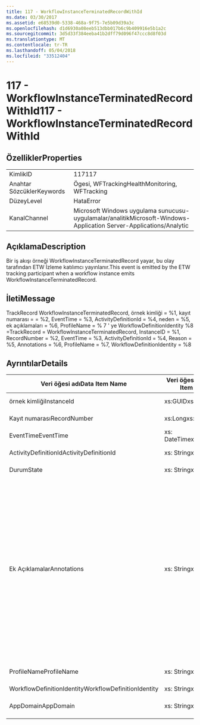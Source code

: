 ```yaml
---
title: 117 - WorkflowInstanceTerminatedRecordWithId
ms.date: 03/30/2017
ms.assetid: e68539d0-5338-468a-9f75-7e5b09d39a3c
ms.openlocfilehash: d1d6930a08eeb513dbb017b6c9b409916e5b1a2c
ms.sourcegitcommit: 3d5d33f384eeba41b2dff79d096f47ccc8d8f03d
ms.translationtype: MT
ms.contentlocale: tr-TR
ms.lasthandoff: 05/04/2018
ms.locfileid: "33512404"
---
```

# <a name="117---workflowinstanceterminatedrecordwithid"></a><span data-ttu-id="c923f-102">117 - WorkflowInstanceTerminatedRecordWithId</span><span class="sxs-lookup"><span data-stu-id="c923f-102">117 - WorkflowInstanceTerminatedRecordWithId</span></span>
## <a name="properties"></a><span data-ttu-id="c923f-103">Özellikler</span><span class="sxs-lookup"><span data-stu-id="c923f-103">Properties</span></span>  
  
|||  
|-|-|  
|<span data-ttu-id="c923f-104">Kimlik</span><span class="sxs-lookup"><span data-stu-id="c923f-104">ID</span></span>|<span data-ttu-id="c923f-105">117</span><span class="sxs-lookup"><span data-stu-id="c923f-105">117</span></span>|  
|<span data-ttu-id="c923f-106">Anahtar Sözcükler</span><span class="sxs-lookup"><span data-stu-id="c923f-106">Keywords</span></span>|<span data-ttu-id="c923f-107">Ögesi, WFTracking</span><span class="sxs-lookup"><span data-stu-id="c923f-107">HealthMonitoring, WFTracking</span></span>|  
|<span data-ttu-id="c923f-108">Düzey</span><span class="sxs-lookup"><span data-stu-id="c923f-108">Level</span></span>|<span data-ttu-id="c923f-109">Hata</span><span class="sxs-lookup"><span data-stu-id="c923f-109">Error</span></span>|  
|<span data-ttu-id="c923f-110">Kanal</span><span class="sxs-lookup"><span data-stu-id="c923f-110">Channel</span></span>|<span data-ttu-id="c923f-111">Microsoft Windows uygulama sunucusu-uygulamalar/analitik</span><span class="sxs-lookup"><span data-stu-id="c923f-111">Microsoft-Windows-Application Server-Applications/Analytic</span></span>|  
  
## <a name="description"></a><span data-ttu-id="c923f-112">Açıklama</span><span class="sxs-lookup"><span data-stu-id="c923f-112">Description</span></span>  
 <span data-ttu-id="c923f-113">Bir iş akışı örneği WorkflowInstanceTerminatedRecord yayar, bu olay tarafından ETW İzleme katılımcı yayınlanır.</span><span class="sxs-lookup"><span data-stu-id="c923f-113">This event is emitted by the ETW tracking participant when a workflow instance emits WorkflowInstanceTerminatedRecord.</span></span>  
  
## <a name="message"></a><span data-ttu-id="c923f-114">İleti</span><span class="sxs-lookup"><span data-stu-id="c923f-114">Message</span></span>  
 <span data-ttu-id="c923f-115">TrackRecord WorkflowInstanceTerminatedRecord, örnek kimliği = %1, kayıt numarası = = %2, EventTime = %3, ActivityDefinitionId = %4, neden = %5, ek açıklamaları = %6, ProfileName = % 7 ' ye WorkflowDefinitionIdentity %8 =</span><span class="sxs-lookup"><span data-stu-id="c923f-115">TrackRecord = WorkflowInstanceTerminatedRecord, InstanceID = %1, RecordNumber = %2, EventTime = %3, ActivityDefinitionId = %4, Reason = %5,  Annotations = %6, ProfileName = %7, WorkflowDefinitionIdentity = %8</span></span>  
  
## <a name="details"></a><span data-ttu-id="c923f-116">Ayrıntılar</span><span class="sxs-lookup"><span data-stu-id="c923f-116">Details</span></span>  
  
|<span data-ttu-id="c923f-117">Veri öğesi adı</span><span class="sxs-lookup"><span data-stu-id="c923f-117">Data Item Name</span></span>|<span data-ttu-id="c923f-118">Veri öğesi türü</span><span class="sxs-lookup"><span data-stu-id="c923f-118">Data Item Type</span></span>|<span data-ttu-id="c923f-119">Açıklama</span><span class="sxs-lookup"><span data-stu-id="c923f-119">Description</span></span>|  
|--------------------|--------------------|-----------------|  
|<span data-ttu-id="c923f-120">örnek kimliği</span><span class="sxs-lookup"><span data-stu-id="c923f-120">InstanceId</span></span>|<span data-ttu-id="c923f-121">xs:GUID</span><span class="sxs-lookup"><span data-stu-id="c923f-121">xs:GUID</span></span>|<span data-ttu-id="c923f-122">İş akışı için örnek kimliği</span><span class="sxs-lookup"><span data-stu-id="c923f-122">The instance id for the workflow</span></span>|  
|<span data-ttu-id="c923f-123">Kayıt numarası</span><span class="sxs-lookup"><span data-stu-id="c923f-123">RecordNumber</span></span>|<span data-ttu-id="c923f-124">xs:Long</span><span class="sxs-lookup"><span data-stu-id="c923f-124">xs:long</span></span>|<span data-ttu-id="c923f-125">Verilmiş kaydı sıra sayısı</span><span class="sxs-lookup"><span data-stu-id="c923f-125">The sequence number of the emitted record</span></span>|  
|<span data-ttu-id="c923f-126">EventTime</span><span class="sxs-lookup"><span data-stu-id="c923f-126">EventTime</span></span>|<span data-ttu-id="c923f-127">xs: DateTime</span><span class="sxs-lookup"><span data-stu-id="c923f-127">xs:dateTime</span></span>|<span data-ttu-id="c923f-128">Olay gösterilen zaman UTC zamanı</span><span class="sxs-lookup"><span data-stu-id="c923f-128">The time in UTC when the event was emitted</span></span>|  
|<span data-ttu-id="c923f-129">ActivityDefinitionId</span><span class="sxs-lookup"><span data-stu-id="c923f-129">ActivityDefinitionId</span></span>|<span data-ttu-id="c923f-130">xs: String</span><span class="sxs-lookup"><span data-stu-id="c923f-130">xs:string</span></span>|<span data-ttu-id="c923f-131">İş akışı Kök etkinlik adı</span><span class="sxs-lookup"><span data-stu-id="c923f-131">The name of the root activity in the workflow</span></span>|  
|<span data-ttu-id="c923f-132">Durum</span><span class="sxs-lookup"><span data-stu-id="c923f-132">State</span></span>|<span data-ttu-id="c923f-133">xs: String</span><span class="sxs-lookup"><span data-stu-id="c923f-133">xs:string</span></span>|<span data-ttu-id="c923f-134">İş akışının geçerli durumu.</span><span class="sxs-lookup"><span data-stu-id="c923f-134">The current state of the Workflow.</span></span>|  
|<span data-ttu-id="c923f-135">Ek Açıklamalar</span><span class="sxs-lookup"><span data-stu-id="c923f-135">Annotations</span></span>|<span data-ttu-id="c923f-136">xs: String</span><span class="sxs-lookup"><span data-stu-id="c923f-136">xs:string</span></span>|<span data-ttu-id="c923f-137">Bu olay için eklenen ek açıklamalar.</span><span class="sxs-lookup"><span data-stu-id="c923f-137">The annotations that were added to this event.</span></span> <span data-ttu-id="c923f-138">Değerleri bir xml öğesi biçimde depolanır \<öğeleri >\< öğe adı "annotationName" type="System.String =" > annotationValue\</Madde > \< /öğelerini >.</span><span class="sxs-lookup"><span data-stu-id="c923f-138">The values are stored in an xml element in the format \<items>\< item name = "annotationName" type="System.String">annotationValue\</item>\</items>.</span></span> <span data-ttu-id="c923f-139">Ek açıklama dizesi içeriyorsa belirtilmişse \<öğeleri / >.</span><span class="sxs-lookup"><span data-stu-id="c923f-139">If no annotations are specified then the string contains \<items/>.</span></span> <span data-ttu-id="c923f-140">ETW olay boyutu ETW arabellek boyutu veya bir ETW olayı için en fazla yükü sınırlıdır.</span><span class="sxs-lookup"><span data-stu-id="c923f-140">The ETW event size is limited by the ETW buffer size or the max payload for an ETW event.</span></span> <span data-ttu-id="c923f-141">Olay boyutu ETW sınırlarını aşıyor sonra olay ek açıklamalar bırakarak ve ek açıklama değeri ile değiştirerek kesilir \<öğeleri >...  \< /öğelerini >.</span><span class="sxs-lookup"><span data-stu-id="c923f-141">If the size of the event exceeds the ETW limits, then the event is truncated by dropping the annotations and replacing the annotation value with \<items>...\</items>.</span></span>|  
|<span data-ttu-id="c923f-142">ProfileName</span><span class="sxs-lookup"><span data-stu-id="c923f-142">ProfileName</span></span>|<span data-ttu-id="c923f-143">xs: String</span><span class="sxs-lookup"><span data-stu-id="c923f-143">xs:string</span></span>|<span data-ttu-id="c923f-144">Adı veya gösterilmesini bu olay sonuçlandı izleme profili</span><span class="sxs-lookup"><span data-stu-id="c923f-144">The name or the tracking profile that resulted in this event being emitted</span></span>|  
|<span data-ttu-id="c923f-145">WorkflowDefinitionIdentity</span><span class="sxs-lookup"><span data-stu-id="c923f-145">WorkflowDefinitionIdentity</span></span>|<span data-ttu-id="c923f-146">xs: String</span><span class="sxs-lookup"><span data-stu-id="c923f-146">xs:string</span></span>|<span data-ttu-id="c923f-147">İş akışı tanımı kimliği</span><span class="sxs-lookup"><span data-stu-id="c923f-147">The workflow definition id</span></span>|  
|<span data-ttu-id="c923f-148">AppDomain</span><span class="sxs-lookup"><span data-stu-id="c923f-148">AppDomain</span></span>|<span data-ttu-id="c923f-149">xs: String</span><span class="sxs-lookup"><span data-stu-id="c923f-149">xs:string</span></span>|<span data-ttu-id="c923f-150">AppDomain.CurrentDomain.FriendlyName tarafından döndürülen dize.</span><span class="sxs-lookup"><span data-stu-id="c923f-150">The string returned by AppDomain.CurrentDomain.FriendlyName.</span></span>|
